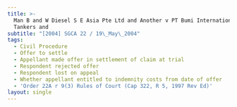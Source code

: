 ```yaml
---
title: >-
  Man B and W Diesel S E Asia Pte Ltd and Another v PT Bumi International
  Tankers and
subtitle: "[2004] SGCA 22 / 19\_May\_2004"
tags:
  - Civil Procedure
  - Offer to settle
  - Appellant made offer in settlement of claim at trial
  - Respondent rejected offer
  - Respondent lost on appeal
  - Whether appellant entitled to indemnity costs from date of offer
  - 'Order 22A r 9(3) Rules of Court (Cap 322, R 5, 1997 Rev Ed)'
layout: single
---
```


